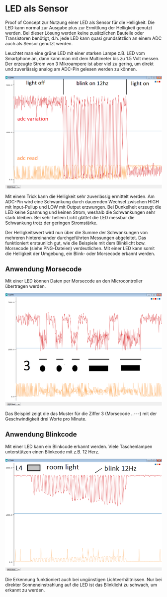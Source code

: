 # LED als Sensor

Proof of Concept zur Nutzung einer LED als Sensor für die Helligkeit. Die LED kann normal zur Ausgabe plus zur Ermittlung der Helligkeit genutzt werden. Bei dieser Lösung werden keine zusätzlichen Bauteile oder Transistoren benötigt, d.h. jede LED kann quasi grundsätzlich an einem ADC auch als Sensor genutzt werden.

Leuchtet man eine grüne LED mit einer starken Lampe z.B. LED vom Smartphone an, dann kann man mit dem Multimeter bis zu 1.5 Volt messen. Der erzeugte Strom von 3 Mikroampere ist aber viel zu gering, um direkt und zuverlässig analog am ADC-Pin gelesen werden zu können.

![Sensor](https://github.com/iotool/arduino/blob/master/atmega328p/Arduino-LED-Sensor/Arduino-LED-Sensor.png?raw=true)

Mit einem Trick kann die Helligkeit sehr zuverlässig ermittelt werden. Am ADC-Pin wird eine Schwankung durch dauernden Wechsel zwischen HIGH mit Input-Pullup und LOW mit Output erzwungen. Bei Dunkelheit erzeugt die LED keine Spannung und keinen Strom, weshalb die Schwankungen sehr stark bleiben. Bei sehr hellem Licht glättet die LED messbar die Schwankung trotz der geringen Stromstärke.

Der Helligkeitswert wird nun über die Summe der Schwankungen von mehreren hintereinander durchgeführten Messungen abgeleitet. Das funktioniert erstaunlich gut, wie die Beispiele mit dem Blinklicht bzw. Morsecode (siehe PNG-Dateien) verdeutlichen. Mit einer LED kann somit die Helligkeit der Umgebung, ein Blink- oder Morsecode erkannt werden.

## Anwendung Morsecode

Mit einer LED können Daten per Morsecode an den Microcontroller übertragen werden. 

![Morsen](https://github.com/iotool/arduino/blob/master/atmega328p/Arduino-LED-Sensor/Arduino-LED-Sensor-Morse3.png?raw=true)

Das Beispiel zeigt die das Muster für die Ziffer 3 (Morsecode ..---) mit der Geschwindigkeit drei Worte pro Minute.

## Anwendung Blinkcode

Mit einer LED kann ein Blinkcode erkannt werden. Viele Taschenlampen unterstützen einen Blinkcode mit z.B. 12 Herz.

![Blinklicht](https://github.com/iotool/arduino/blob/master/atmega328p/Arduino-LED-Sensor/Arduino-LED-Sensor_L4-room-light.png)

Die Erkennung funktioniert auch bei ungünstigen Lichtverhältnissen. Nur bei direkter Sonneneinstrahlung auf die LED ist das Blinklicht zu schwach, um erkannt zu werden.
